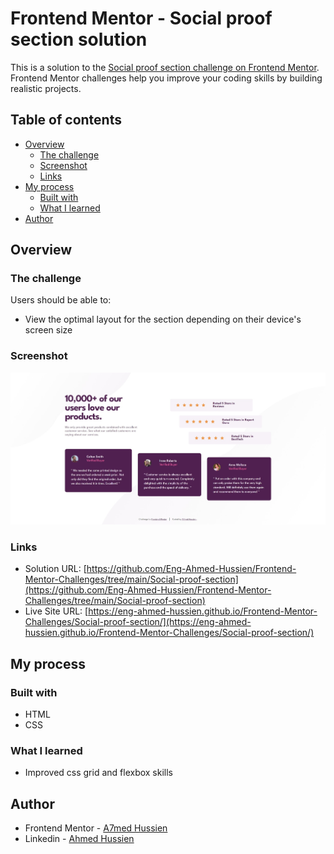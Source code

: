 # Frontend Mentor - Social proof section solution

This is a solution to the [Social proof section challenge on Frontend Mentor](https://www.frontendmentor.io/challenges/social-proof-section-6e0qTv_bA). Frontend Mentor challenges help you improve your coding skills by building realistic projects.

## Table of contents

- [Overview](#overview)
  - [The challenge](#the-challenge)
  - [Screenshot](#screenshot)
  - [Links](#links)
- [My process](#my-process)
  - [Built with](#built-with)
  - [What I learned](#what-i-learned)
- [Author](#author)

## Overview

### The challenge

Users should be able to:

- View the optimal layout for the section depending on their device's screen size

### Screenshot

![Screenshot](./images/Screenshot.jpeg)

### Links

- Solution URL: [https://github.com/Eng-Ahmed-Hussien/Frontend-Mentor-Challenges/tree/main/Social-proof-section](https://github.com/Eng-Ahmed-Hussien/Frontend-Mentor-Challenges/tree/main/Social-proof-section)
- Live Site URL: [https://eng-ahmed-hussien.github.io/Frontend-Mentor-Challenges/Social-proof-section/](https://eng-ahmed-hussien.github.io/Frontend-Mentor-Challenges/Social-proof-section/)

## My process

### Built with

- HTML
- CSS

### What I learned

- Improved css grid and flexbox skills

## Author

- Frontend Mentor - [A7med Hussien](https://www.frontendmentor.io/profile/Eng-Ahmed-Hussien)
- Linkedin - [Ahmed Hussien](https://www.linkedin.com/in/ahmed-hussien-front-end-developer/)

